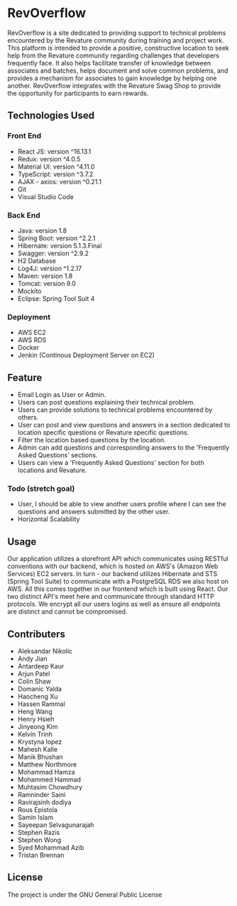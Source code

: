 # RevOverflow

RevOverflow is a site dedicated to providing support to technical problems encountered by the Revature community during training and project work. This platform is intended to provide a positive, constructive location to seek help from the Revature community regarding challenges that developers frequently face. It also helps facilitate transfer of knowledge between associates and batches, helps document and solve common problems, and provides a mechanism for associates to gain knowledge by helping one another. RevOverflow integrates with the Revature Swag Shop to provide the opportunity for participants to earn rewards.

## Technologies Used

### Front End
- React JS: version ^16.13.1
- Redux: version ^4.0.5
- Material UI: version ^4.11.0
- TypeScript: version ^3.7.2
- AJAX - axios: version ^0.21.1
- Git
- Visual Studio Code

### Back End
- Java: version 1.8
- Spring Boot: version ^2.2.1
- Hibernate: version 5.1.3.Final
- Swagger: version ^2.9.2
- H2 Database
- Log4J: version ^1.2.17
- Maven: version 1.8
- Tomcat: version 9.0
- Mockito
- Eclipse: Spring Tool Suit 4

### Deployment
- AWS EC2
- AWS RDS
- Docker
- Jenkin (Continous Deployment Server on EC2)

## Feature

- Email Login as User or Admin.
- Users can post questions explaining their technical problem.
- Users can provide solutions to technical problems encountered by others.
- User can post and view questions and answers in a section dedicated to location specific questions or Revature specific questions.
- Filter the location based questions by the location.
- Admin can add questions and corresponding answers to the 'Frequently Asked Questions' sections.
- Users can view a 'Frequently Asked Questions' section for both locations and Revature.

### Todo (stretch goal)
- User, I should be able to view another users profile where I can see the questions and answers submitted by the other user.
- Horizontal Scalability

## Usage
Our application utilizes a storefront API which communicates using RESTful conventions with our backend, which is hosted on AWS's (Amazon Web Services) EC2 servers. In turn - our backend utilizes Hibernate and STS (Spring Tool Suite) to communicate with a PostgreSQL RDS we also host on AWS.
All this comes together in our frontend which is built using React. Our two distinct API's meet here and communicate through standard HTTP protocols. We encrypt all our users logins as well as ensure all endpoints are distinct and cannot be compromised.

## Contributers
- Aleksandar Nikolic
- Andy Jian
- Antardeep Kaur
- Arjun Patel
- Colin Shaw
- Domanic Yalda
- Haocheng Xu
- Hassen Rammal
- Heng Wang
- Henry Hsieh
- Jinyeong Kim
- Kelvin Trinh
- Krystyna lopez
- Mahesh Kalle
- Manik Bhushan
- Matthew Northmore
- Mohammad Hamza
- Mohammed Hammad
- Muhtasim Chowdhury
- Ramninder Saini
- Ravirajsinh dodiya
- Rous Epistola
- Samin Islam
- Sayeepan Selvagunarajah
- Stephen Razis
- Stephen Wong
- Syed Mohammad Azib
- Tristan Brennan


## License

The project is under the GNU General Public License

